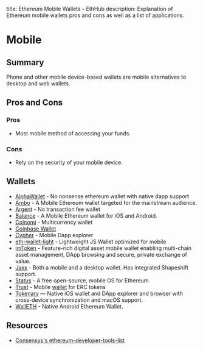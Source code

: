 title: Ethereum Mobile Wallets - EthHub
description: Explanation of Ethereum mobile wallets pros and cons as well as a list of applications.

# Mobile

## Summary

Phone and other mobile device-based wallets are mobile alternatives to desktop and web wallets.

## Pros and Cons

### Pros

* Most mobile method of accessing your funds.

### Cons

* Rely on the security of your mobile device.

## Wallets
* [AlphaWallet](https://alphawallet.com/) - No nonsense ethereum wallet with native dapp support
* [Ambo](https://Ambo.io/) - A Mobile Ethereum wallet targeted for the mainstream audience.
* [Argent](https://www.argent.xyz/) - No transaction fee wallet
* [Balance](https://balance.io/) - A Mobile Ethereum wallet for iOS and Android.
* [Coinomi](https://www.coinomi.com/en/) - Multicurrency wallet
* [Coinbase Wallet](https://wallet.coinbase.com/)
* [Cypher](https://www.cipherbrowser.com/) - Mobile Dapp explorer
* [eth-wallet-light](https://github.com/NoahHydro/eth-wallet-light) - Lightweight JS Wallet optimized for mobile
* [imToken](https://token.im/) - Feature-rich digital asset mobile wallet enabling multi-chain asset management, DApp browsing and secure, private exchange of value.
* [Jaxx](https://jaxx.io) - Both a mobile and a desktop wallet. Has integrated Shapeshift support.
* [Status](https://github.com/status-im/status-react) - A free open-source, mobile OS for Ethereum
* [Trust](https://github.com/TrustWallet/trust-wallet-ios) - Mobile [wallet](https://trustwalletapp.com/) for ERC tokens
* [Tokenary](https://tokenary.io/) — Native iOS wallet and DApp explorer and browser with cross-device synchronization and macOS support.
* [WallETH](https://walleth.org) - Native Android Ethereum Wallet.

## Resources

* [Consensys's ethereum-developer-tools-list](https://github.com/ConsenSys/ethereum-developer-tools-list/blob/master/EcosystemResources.md)


